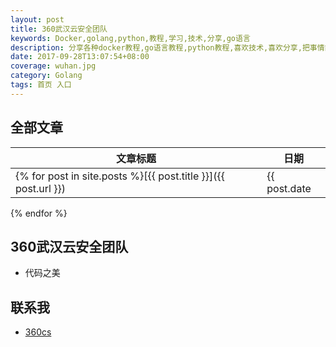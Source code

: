 ```yaml
---
layout: post
title: 360武汉云安全团队
keywords: Docker,golang,python,教程,学习,技术,分享,go语言
description: 分享各种docker教程,go语言教程,python教程,喜欢技术,喜欢分享,把事情简单化
date: 2017-09-28T13:07:54+08:00
coverage: wuhan.jpg
category: Golang
tags: 首页 入口
---
```


## 全部文章

文章标题|日期
---|---
{% for post in site.posts %}[{{ post.title }}]({{ post.url }}) | {{ post.date | date:"%Y-%m-%d" }}
{% endfor %}


## 360武汉云安全团队
- 代码之美


## 联系我

- [360cs](https://github.com/360cs)

